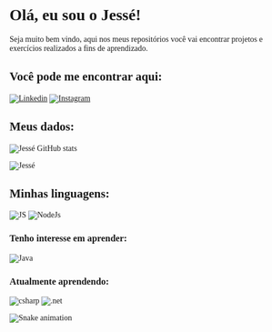 <span style="font-family:ISOCPEUR;">

# Olá, eu sou o Jessé!

  Seja muito bem vindo, aqui nos meus repositórios você vai encontrar projetos e exercícios realizados a fins de aprendizado.
  
## Você pode me encontrar aqui:

[![Linkedin](https://img.shields.io/badge/LinkedIn-0077B5?style=for-the-badge&logo=linkedin&logoColor=white)](https://www.linkedin.com/in/jesse-muehlbauer/)
[![Instagram](https://img.shields.io/badge/Instagram-E4405F?style=for-the-badge&logo=instagram&logoColor=white)](https://www.instagram.com/jesseruan/)

## Meus dados:

![Jessé GitHub stats](https://github-readme-stats.vercel.app/api?username=jessebauer&show_icons=true&theme=tokyonight)

![Jessé](https://github-readme-stats.vercel.app/api/top-langs/?username=jessebauer&layout=compact&theme=tokyonight)

## Minhas linguagens:

  ![JS](https://img.shields.io/badge/JavaScript-F7DF1E?style=for-the-badge&logo=javascript&logoColor=black)
  ![NodeJs](https://img.shields.io/badge/Node.js-43853D?style=for-the-badge&logo=node.js&logoColor=white)
  
### Tenho interesse em aprender:

![Java](https://img.shields.io/badge/Java-ED8B00?style=for-the-badge&logo=java&logoColor=white)

  ### Atualmente aprendendo:
  
![csharp](https://img.shields.io/badge/C%23-239120?style=for-the-badge&logo=c-sharp&logoColor)
![.net](https://img.shields.io/badge/.NET-5C2D91?style=for-the-badge&logo=.net&logoColor=white)


![Snake animation](https://github.com/jessebauer/jessebauer/blob/output/github-contribution-grid-snake.svg)

